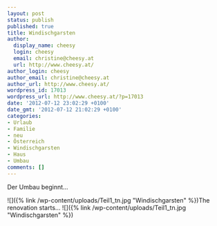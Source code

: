 ```yaml
---
layout: post
status: publish
published: true
title: Windischgarsten
author:
  display_name: cheesy
  login: cheesy
  email: christine@cheesy.at
  url: http://www.cheesy.at/
author_login: cheesy
author_email: christine@cheesy.at
author_url: http://www.cheesy.at/
wordpress_id: 17013
wordpress_url: http://www.cheesy.at/?p=17013
date: '2012-07-12 23:02:29 +0100'
date_gmt: '2012-07-12 21:02:29 +0100'
categories:
- Urlaub
- Familie
- neu
- Österreich
- Windischgarsten
- Haus
- Umbau
comments: []
---
```

<!--:de-->Der Umbau beginnt...
![]({% link /wp-content/uploads/Teil1_tn.jpg "Windischgarsten" %})<!--:--><!--:en-->The renovation starts...
![]({% link /wp-content/uploads/Teil1_tn.jpg "Windischgarsten" %})<!--:-->
